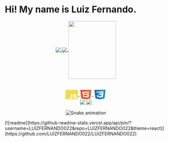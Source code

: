 <h1> Hi! My name is Luiz Fernando. </h1>

<div align="center">
  <a href="https://github.com/luizfernando022">
  <img height="180em"   align="center" src="https://github-readme-stats.vercel.app/api?username=luizfernando022&show_icons=true&theme=react&include_all_commits=true&count_private=true"/>
  <img height="180em"  align="center" src="https://github-readme-stats.vercel.app/api/top-langs/?username=luizfernando022&layout=compact&langs_count=7&theme=react" />

  <img align="center" width="148" height="180" src="https://media1.tenor.com/images/68e8337fb4eb7e40645d832c64762a8b/tenor.gif?itemid=19443613">
</div>
 <br>
<div  align="center"> 
  <div style="display: inline_block"><br>
  <img align="center" alt="Rafa-Js" height="30" width="40" src="https://raw.githubusercontent.com/devicons/devicon/master/icons/javascript/javascript-plain.svg">
  <img align="center" alt="HTML" height="30" width="40" src="https://raw.githubusercontent.com/devicons/devicon/master/icons/html5/html5-original.svg">
  <img align="center" alt="CSS" height="30" width="40" src="https://raw.githubusercontent.com/devicons/devicon/master/icons/css3/css3-original.svg">
 
    
</div>
  <a href="https://www.instagram.com/luiz_schineider/" target="_blank"><img src="https://img.shields.io/badge/-Instagram-%23E4405F?style=for-the-badge&logo=instagram&logoColor=white" target="_blank"></a>
  <a href="https://www.linkedin.com/in/luiz-fernando-9261a1236/" target="_blank"><img src="https://img.shields.io/badge/-LinkedIn-%230077B5?style=for-the-badge&logo=linkedin&logoColor=white" target="_blank"></a> 
 
  ![Snake animation](https://github.com/luizfernando022/luizfernando022/blob/output/github-contribution-grid-snake.svg)
 
</div>
 
  <span>
    [![readme](https://github-readme-stats.vercel.app/api/pin/?username=LUIZFERNANDO022&repo=LUIZFERNANDO022&theme=react)](https://github.com/LUIZFERNANDO022/LUIZFERNANDO022)</span>

